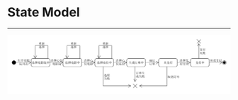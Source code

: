 # State Model

---



![](https://github.com/Movie-ticket-Sale-System/DashBoard/raw/master/image/lesson8_team_state_model.png)

